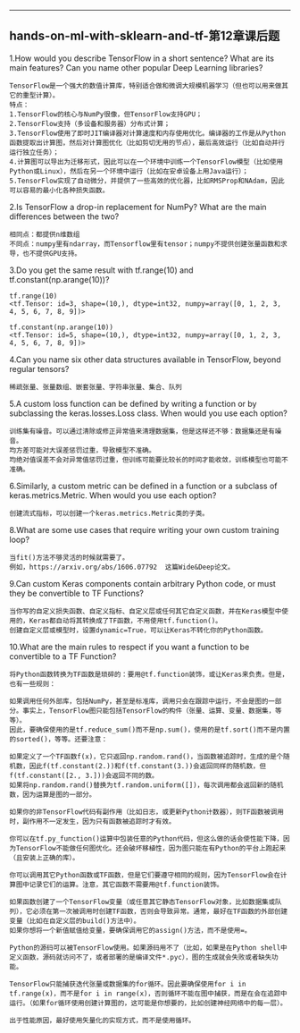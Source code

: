 ﻿---
hands-on-ml-with-sklearn-and-tf-第12章课后题
---





1.How would you describe TensorFlow in a short sentence? What are its main features? Can you name other popular Deep Learning libraries?

```
TensorFlow是一个强大的数值计算库，特别适合做和微调大规模机器学习（但也可以用来做其它的重型计算）。
特点：
1.TensorFlow的核心与NumPy很像，但TensorFlow支持GPU；
2.TensorFlow支持（多设备和服务器）分布式计算；
3.TensorFlow使用了即时JIT编译器对计算速度和内存使用优化。编译器的工作是从Python函数提取出计算图，然后对计算图优化（比如剪切无用的节点），最后高效运行（比如自动并行运行独立任务）；
4.计算图可以导出为迁移形式，因此可以在一个环境中训练一个TensorFlow模型（比如使用Python或Linux），然后在另一个环境中运行（比如在安卓设备上用Java运行）；
5.TensorFlow实现了自动微分，并提供了一些高效的优化器，比如RMSProp和NAdam，因此可以容易的最小化各种损失函数。
```


2.Is TensorFlow a drop-in replacement for NumPy? What are the main differences between the two?

```
相同点：都提供n维数组
不同点：numpy里有ndarray，而Tensorflow里有tensor；numpy不提供创建张量函数和求导，也不提供GPU支持。
```


3.Do you get the same result with tf.range(10) and tf.constant(np.arange(10))?

```
tf.range(10)
<tf.Tensor: id=3, shape=(10,), dtype=int32, numpy=array([0, 1, 2, 3, 4, 5, 6, 7, 8, 9])>

tf.constant(np.arange(10))
<tf.Tensor: id=5, shape=(10,), dtype=int32, numpy=array([0, 1, 2, 3, 4, 5, 6, 7, 8, 9])>
```


4.Can you name six other data structures available in TensorFlow, beyond regular tensors?

```
稀疏张量、张量数组、嵌套张量、字符串张量、集合、队列
```


5.A custom loss function can be defined by writing a function or by subclassing the keras.losses.Loss class. When would you use each option?

```
训练集有噪音。可以通过清除或修正异常值来清理数据集，但是这样还不够：数据集还是有噪音。
均方差可能对大误差惩罚过重，导致模型不准确。
均绝对值误差不会对异常值惩罚过重，但训练可能要比较长的时间才能收敛，训练模型也可能不准确。
```


6.Similarly, a custom metric can be defined in a function or a subclass of keras.metrics.Metric. When would you use each option?

```
创建流式指标，可以创建一个keras.metrics.Metric类的子类。
```

8.What are some use cases that require writing your own custom training loop?

```
当fit()方法不够灵活的时候就需要了。
例如，https://arxiv.org/abs/1606.07792  这篇Wide&Deep论文。
```


9.Can custom Keras components contain arbitrary Python code, or must they be convertible to TF Functions?

```
当你写的自定义损失函数、自定义指标、自定义层或任何其它自定义函数，并在Keras模型中使用的，Keras都自动将其转换成了TF函数，不用使用tf.function()。
创建自定义层或模型时，设置dynamic=True，可以让Keras不转化你的Python函数。
```


10.What are the main rules to respect if you want a function to be convertible to a TF Function?

```
将Python函数转换为TF函数是琐碎的：要用@tf.function装饰，或让Keras来负责。但是，也有一些规则：

如果调用任何外部库，包括NumPy，甚至是标准库，调用只会在跟踪中运行，不会是图的一部分。事实上，TensorFlow图只能包括TensorFlow的构件（张量、运算、变量、数据集，等等）。
因此，要确保使用的是tf.reduce_sum()而不是np.sum()，使用的是tf.sort()而不是内置的sorted()，等等。还要注意：

如果定义了一个TF函数f(x)，它只返回np.random.rand()，当函数被追踪时，生成的是个随机数，因此f(tf.constant(2.))和f(tf.constant(3.))会返回同样的随机数，但f(tf.constant([2., 3.]))会返回不同的数。
如果将np.random.rand()替换为tf.random.uniform([])，每次调用都会返回新的随机数，因为运算是图的一部分。

如果你的非TensorFlow代码有副作用（比如日志，或更新Python计数器），则TF函数被调用时，副作用不一定发生，因为只有函数被追踪时才有效。

你可以在tf.py_function()运算中包装任意的Python代码，但这么做的话会使性能下降，因为TensorFlow不能做任何图优化。还会破坏移植性，因为图只能在有Python的平台上跑起来（且安装上正确的库）。

你可以调用其它Python函数或TF函数，但是它们要遵守相同的规则，因为TensorFlow会在计算图中记录它们的运算。注意，其它函数不需要用@tf.function装饰。

如果函数创建了一个TensorFlow变量（或任意其它静态TensorFlow对象，比如数据集或队列），它必须在第一次被调用时创建TF函数，否则会导致异常。通常，最好在TF函数的外部创建变量（比如在自定义层的build()方法中）。
如果你想将一个新值赋值给变量，要确保调用它的assign()方法，而不是使用=。

Python的源码可以被TensorFlow使用。如果源码用不了（比如，如果是在Python shell中定义函数，源码就访问不了，或者部署的是编译文件*.pyc），图的生成就会失败或者缺失功能。

TensorFlow只能捕获迭代张量或数据集的for循环。因此要确保使用for i in tf.range(x)，而不是for i in range(x)，否则循环不能在图中捕获，而是在会在追踪中运行。（如果for循环使用创建计算图的，这可能是你想要的，比如创建神经网络中的每一层）。

出于性能原因，最好使用矢量化的实现方式，而不是使用循环。
```

